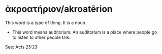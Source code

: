 # ἀκροατήριον/akroatērion
This word is a type of thing. It is a noun.
* This word means auditorium. An auditorium is a place where people go to listen to other people talk.

See: Acts 25:23
